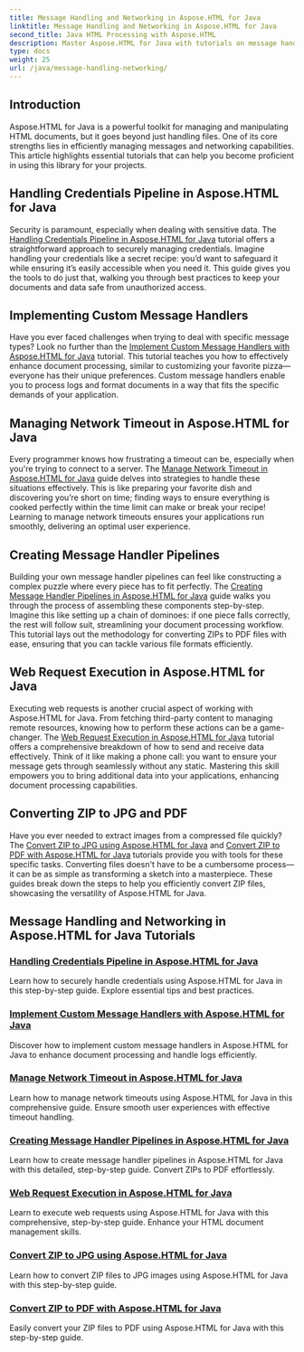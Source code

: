 ```yaml
---
title: Message Handling and Networking in Aspose.HTML for Java
linktitle: Message Handling and Networking in Aspose.HTML for Java
second_title: Java HTML Processing with Aspose.HTML
description: Master Aspose.HTML for Java with tutorials on message handling, networking, and more. Enhance your document processing skills.
type: docs
weight: 25
url: /java/message-handling-networking/
---
```

## Introduction

Aspose.HTML for Java is a powerful toolkit for managing and manipulating HTML documents, but it goes beyond just handling files. One of its core strengths lies in efficiently managing messages and networking capabilities. This article highlights essential tutorials that can help you become proficient in using this library for your projects.

## Handling Credentials Pipeline in Aspose.HTML for Java
Security is paramount, especially when dealing with sensitive data. The [Handling Credentials Pipeline in Aspose.HTML for Java](./credentials-pipeline/) tutorial offers a straightforward approach to securely managing credentials. Imagine handling your credentials like a secret recipe: you’d want to safeguard it while ensuring it’s easily accessible when you need it. This guide gives you the tools to do just that, walking you through best practices to keep your documents and data safe from unauthorized access.

## Implementing Custom Message Handlers
Have you ever faced challenges when trying to deal with specific message types? Look no further than the [Implement Custom Message Handlers with Aspose.HTML for Java](./custom-message-handler/) tutorial. This tutorial teaches you how to effectively enhance document processing, similar to customizing your favorite pizza—everyone has their unique preferences. Custom message handlers enable you to process logs and format documents in a way that fits the specific demands of your application. 

## Managing Network Timeout in Aspose.HTML for Java
Every programmer knows how frustrating a timeout can be, especially when you're trying to connect to a server. The [Manage Network Timeout in Aspose.HTML for Java](./network-timeout/) guide delves into strategies to handle these situations effectively. This is like preparing your favorite dish and discovering you’re short on time; finding ways to ensure everything is cooked perfectly within the time limit can make or break your recipe! Learning to manage network timeouts ensures your applications run smoothly, delivering an optimal user experience.

## Creating Message Handler Pipelines
Building your own message handler pipelines can feel like constructing a complex puzzle where every piece has to fit perfectly. The [Creating Message Handler Pipelines in Aspose.HTML for Java](./message-handler-pipeline/) guide walks you through the process of assembling these components step-by-step. Imagine this like setting up a chain of dominoes: if one piece falls correctly, the rest will follow suit, streamlining your document processing workflow. This tutorial lays out the methodology for converting ZIPs to PDF files with ease, ensuring that you can tackle various file formats efficiently.

## Web Request Execution in Aspose.HTML for Java
Executing web requests is another crucial aspect of working with Aspose.HTML for Java. From fetching third-party content to managing remote resources, knowing how to perform these actions can be a game-changer. The [Web Request Execution in Aspose.HTML for Java](./web-request-execution/) tutorial offers a comprehensive breakdown of how to send and receive data effectively. Think of it like making a phone call: you want to ensure your message gets through seamlessly without any static. Mastering this skill empowers you to bring additional data into your applications, enhancing document processing capabilities.

## Converting ZIP to JPG and PDF
Have you ever needed to extract images from a compressed file quickly? The [Convert ZIP to JPG using Aspose.HTML for Java](./zip-to-jpg/) and [Convert ZIP to PDF with Aspose.HTML for Java](./zip-to-pdf/) tutorials provide you with tools for these specific tasks. Converting files doesn't have to be a cumbersome process—it can be as simple as transforming a sketch into a masterpiece. These guides break down the steps to help you efficiently convert ZIP files, showcasing the versatility of Aspose.HTML for Java.

## Message Handling and Networking in Aspose.HTML for Java Tutorials
### [Handling Credentials Pipeline in Aspose.HTML for Java](./credentials-pipeline/)
Learn how to securely handle credentials using Aspose.HTML for Java in this step-by-step guide. Explore essential tips and best practices.
### [Implement Custom Message Handlers with Aspose.HTML for Java](./custom-message-handler/)
Discover how to implement custom message handlers in Aspose.HTML for Java to enhance document processing and handle logs efficiently.
### [Manage Network Timeout in Aspose.HTML for Java](./network-timeout/)
Learn how to manage network timeouts using Aspose.HTML for Java in this comprehensive guide. Ensure smooth user experiences with effective timeout handling.
### [Creating Message Handler Pipelines in Aspose.HTML for Java](./message-handler-pipeline/)
Learn how to create message handler pipelines in Aspose.HTML for Java with this detailed, step-by-step guide. Convert ZIPs to PDF effortlessly.
### [Web Request Execution in Aspose.HTML for Java](./web-request-execution/)
Learn to execute web requests using Aspose.HTML for Java with this comprehensive, step-by-step guide. Enhance your HTML document management skills.
### [Convert ZIP to JPG using Aspose.HTML for Java](./zip-to-jpg/)
Learn how to convert ZIP files to JPG images using Aspose.HTML for Java with this step-by-step guide.
### [Convert ZIP to PDF with Aspose.HTML for Java](./zip-to-pdf/)
Easily convert your ZIP files to PDF using Aspose.HTML for Java with this step-by-step guide.